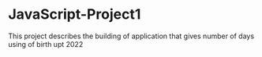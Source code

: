 # JavaScript-Project1
This project describes the building of  application that gives number of days using of birth upt 2022
